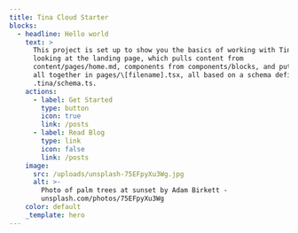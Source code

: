 ```yaml
---
title: Tina Cloud Starter
blocks:
  - headline: Hello world
    text: >
      This project is set up to show you the basics of working with Tina. You're
      looking at the landing page, which pulls content from
      content/pages/home.md, components from components/blocks, and puts them
      all together in pages/\[filename].tsx, all based on a schema defined in
      .tina/schema.ts.
    actions:
      - label: Get Started
        type: button
        icon: true
        link: /posts
      - label: Read Blog
        type: link
        icon: false
        link: /posts
    image:
      src: /uploads/unsplash-75EFpyXu3Wg.jpg
      alt: >-
        Photo of palm trees at sunset by Adam Birkett -
        unsplash.com/photos/75EFpyXu3Wg
    color: default
    _template: hero
---
```




